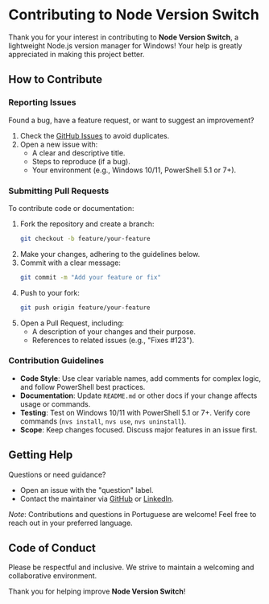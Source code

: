 # Contributing to Node Version Switch

Thank you for your interest in contributing to **Node Version Switch**, a lightweight Node.js version manager for Windows! Your help is greatly appreciated in making this project better.

## How to Contribute

### Reporting Issues

Found a bug, have a feature request, or want to suggest an improvement?

1. Check the [GitHub Issues](https://github.com/eduardozaniboni/node-version-switch/issues) to avoid duplicates.
2. Open a new issue with:
    - A clear and descriptive title.
    - Steps to reproduce (if a bug).
    - Your environment (e.g., Windows 10/11, PowerShell 5.1 or 7+).

### Submitting Pull Requests

To contribute code or documentation:

1. Fork the repository and create a branch:
    ```bash
    git checkout -b feature/your-feature
    ```
2. Make your changes, adhering to the guidelines below.
3. Commit with a clear message:
    ```bash
    git commit -m "Add your feature or fix"
    ```
4. Push to your fork:
    ```bash
    git push origin feature/your-feature
    ```
5. Open a Pull Request, including:
    - A description of your changes and their purpose.
    - References to related issues (e.g., "Fixes #123").

### Contribution Guidelines

-   **Code Style**: Use clear variable names, add comments for complex logic, and follow PowerShell best practices.
-   **Documentation**: Update `README.md` or other docs if your change affects usage or commands.
-   **Testing**: Test on Windows 10/11 with PowerShell 5.1 or 7+. Verify core commands (`nvs install`, `nvs use`, `nvs uninstall`).
-   **Scope**: Keep changes focused. Discuss major features in an issue first.

## Getting Help

Questions or need guidance?

-   Open an issue with the "question" label.
-   Contact the maintainer via [GitHub](https://github.com/eduardozaniboni) or [LinkedIn](https://linkedin.com/in/eduardozaniboni).

_Note_: Contributions and questions in Portuguese are welcome! Feel free to reach out in your preferred language.

## Code of Conduct

Please be respectful and inclusive. We strive to maintain a welcoming and collaborative environment.

Thank you for helping improve **Node Version Switch**!

